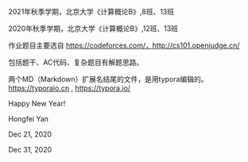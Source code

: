 2021年秋季学期，北京大学《计算概论B》,8班、13班

2020年秋季学期，北京大学《计算概论B》,12班、13班




作业题目主要选自 https://codeforces.com/，http://cs101.openjudge.cn/

包括题干、AC代码、复杂题目有解题思路。



两个MD（Markdown）扩展名结尾的文件，是用typora编辑的。
https://typoraio.cn ,
https://typora.io/

Happy New Year!



Hongfei Yan

Dec 21, 2020

Dec 31, 2020
